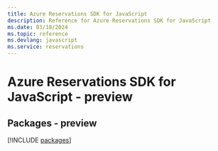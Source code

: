 ```yaml
---
title: Azure Reservations SDK for JavaScript
description: Reference for Azure Reservations SDK for JavaScript
ms.date: 03/18/2024
ms.topic: reference
ms.devlang: javascript
ms.service: reservations
---
```

# Azure Reservations SDK for JavaScript - preview
## Packages - preview
[!INCLUDE [packages](reservations-index.md)]